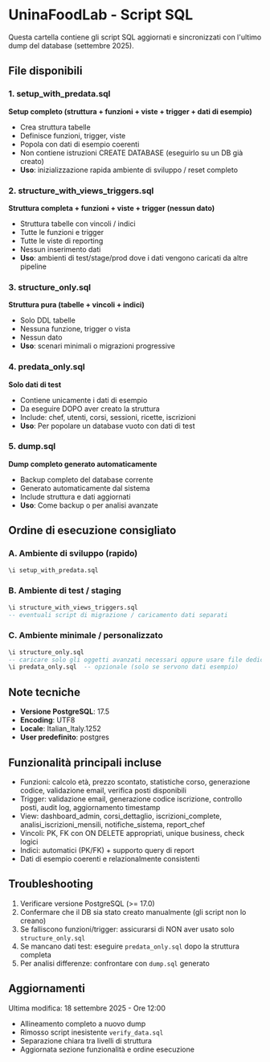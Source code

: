 ﻿# UninaFoodLab - Script SQL

Questa cartella contiene gli script SQL aggiornati e sincronizzati con l'ultimo dump del database (settembre 2025).

## File disponibili

### 1. setup_with_predata.sql
**Setup completo (struttura + funzioni + viste + trigger + dati di esempio)**
- Crea struttura tabelle
- Definisce funzioni, trigger, viste
- Popola con dati di esempio coerenti
- Non contiene istruzioni CREATE DATABASE (eseguirlo su un DB già creato)
- **Uso**: inizializzazione rapida ambiente di sviluppo / reset completo

### 2. structure_with_views_triggers.sql  
**Struttura completa + funzioni + viste + trigger (nessun dato)**
- Struttura tabelle con vincoli / indici
- Tutte le funzioni e trigger
- Tutte le viste di reporting
- Nessun inserimento dati
- **Uso**: ambienti di test/stage/prod dove i dati vengono caricati da altre pipeline

### 3. structure_only.sql
**Struttura pura (tabelle + vincoli + indici)**
- Solo DDL tabelle
- Nessuna funzione, trigger o vista
- Nessun dato
- **Uso**: scenari minimali o migrazioni progressive

### 4. predata_only.sql
**Solo dati di test**
- Contiene unicamente i dati di esempio
- Da eseguire DOPO aver creato la struttura
- Include: chef, utenti, corsi, sessioni, ricette, iscrizioni
- **Uso**: Per popolare un database vuoto con dati di test

### 5. dump.sql
**Dump completo generato automaticamente**
- Backup completo del database corrente
- Generato automaticamente dal sistema
- Include struttura e dati aggiornati
- **Uso**: Come backup o per analisi avanzate

## Ordine di esecuzione consigliato

### A. Ambiente di sviluppo (rapido)
```sql
\i setup_with_predata.sql
```

### B. Ambiente di test / staging
```sql
\i structure_with_views_triggers.sql
-- eventuali script di migrazione / caricamento dati separati
```

### C. Ambiente minimale / personalizzato
```sql
\i structure_only.sql
-- caricare solo gli oggetti avanzati necessari oppure usare file dedicati
\i predata_only.sql  -- opzionale (solo se servono dati esempio)
```

## Note tecniche

- **Versione PostgreSQL**: 17.5
- **Encoding**: UTF8  
- **Locale**: Italian_Italy.1252
- **User predefinito**: postgres

## Funzionalità principali incluse

- Funzioni: calcolo età, prezzo scontato, statistiche corso, generazione codice, validazione email, verifica posti disponibili
- Trigger: validazione email, generazione codice iscrizione, controllo posti, audit log, aggiornamento timestamp
- View: dashboard_admin, corsi_dettaglio, iscrizioni_complete, analisi_iscrizioni_mensili, notifiche_sistema, report_chef
- Vincoli: PK, FK con ON DELETE appropriati, unique business, check logici
- Indici: automatici (PK/FK) + supporto query di report
- Dati di esempio coerenti e relazionalmente consistenti

## Troubleshooting

1. Verificare versione PostgreSQL (>= 17.0)
2. Confermare che il DB sia stato creato manualmente (gli script non lo creano)
3. Se falliscono funzioni/trigger: assicurarsi di NON aver usato solo `structure_only.sql`
4. Se mancano dati test: eseguire `predata_only.sql` dopo la struttura completa
5. Per analisi differenze: confrontare con `dump.sql` generato

## Aggiornamenti

Ultima modifica: 18 settembre 2025 - Ore 12:00
- Allineamento completo a nuovo dump
- Rimosso script inesistente `verify_data.sql`
- Separazione chiara tra livelli di struttura
- Aggiornata sezione funzionalità e ordine esecuzione
